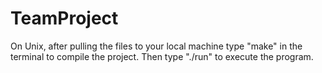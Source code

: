 # TeamProject

On Unix, after pulling the files to your local machine type 
"make" in the terminal to compile the project. Then type
"./run" to execute the program.
